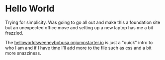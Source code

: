 # Hello World

Trying for simplicity. Was going to go all out and make this a foundation site but an unexpected office move and setting up a new laptop has me a bit frazzled.

The <a href="http://helloworldsweeneybobusa.onjumpstarter.io">helloworldsweeneybobusa.onjumpstarter.io</a> is just a "quick" intro to who I am and if I have time I'll add more to the file such as css and a bit more snazziness.
